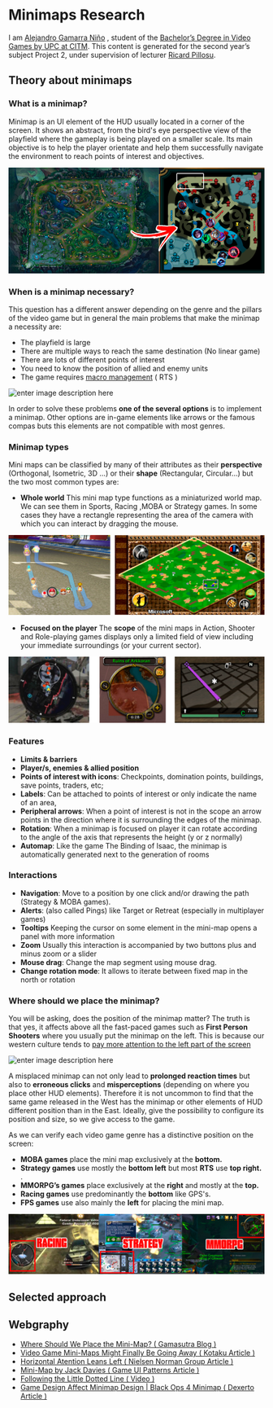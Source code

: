 # Minimaps Research 

I am [Alejandro Gamarra Niño](https://www.linkedin.com/in/alejandro-a-gamarra-ni%C3%B1o-568b6b171/) , student of the [Bachelor’s Degree in Video Games by UPC at CITM](https://www.citm.upc.edu/ing/estudis/graus-videojocs/). This content is generated for the second year’s subject Project 2, under supervision of lecturer [Ricard Pillosu](https://es.linkedin.com/in/ricardpillosu).

## Theory about minimaps

### What is a minimap?

Minimap is an UI element of the HUD usually located in a corner of the screen. It shows an abstract, from the bird's eye perspective view of the playfield where the gameplay is being played on a smaller scale. Its main objective is to help the player orientate and help them successfully navigate the environment to reach points of interest and objectives.

![enter image description here](https://raw.githubusercontent.com/alejandro61299/Minimaps_Personal_Research/master/docs/web_images/lol.png)

### When is a minimap necessary?

This question has a different answer depending on the genre and the pillars of the video game but in general the main problems that make the minimap a necessity are:

-  The playfield is large
-  There are multiple ways to reach the same destination (No linear game)
-  There are lots of different points of interest
-  You need to know the position of allied and enemy units
-  The game requires [macro management](https://gamemakers.com/micro-vs-macro-consolepc-vs-mobile-gaming/) ( RTS )

![enter image description here](https://raw.githubusercontent.com/alejandro61299/Minimaps_Personal_Research/master/docs/web_images/massive_enemies.png)

In order to solve these problems **one of the several options** is to implement a minimap. Other options are in-game elements like arrows or the famous compas buts this elements are not compatible with most genres.

### Minimap types 

Mini maps can be classified by many of their attributes as their **perspective** (Orthogonal, Isometric, 3D ...) or their **shape** (Rectangular, Circular...) but the two most common types are:

- **Whole world**
This mini map type functions as a miniaturized world map. We can see them in Sports, Racing ,MOBA or Strategy games. In some cases they have a rectangle representing the area of the camera with which you can interact by dragging the mouse.

![enter image description here](https://raw.githubusercontent.com/alejandro61299/Minimaps_Personal_Research/master/docs/web_images/world.png)

- **Focused on the player**
 The **scope** of the mini maps in Action, Shooter and Role-playing games displays only a limited field of view including your immediate surroundings (or your current sector).  

![enter image description here](https://raw.githubusercontent.com/alejandro61299/Minimaps_Personal_Research/master/docs/web_images/player.png)
 
 
### Features

- **Limits & barriers**
- **Player/s, enemies & allied position** 
- **Points of interest with icons**:  Checkpoints, domination points, buildings, save points, traders, etc;
- **Labels**: Can be attached to points of interest or only indicate the name of an area,
- **Peripheral arrows**: When a point of interest is not in the scope an arrow points in the direction where it is surrounding the edges of the minimap.
- **Rotation**:  When a minimap is focused on player it can rotate according to the angle of the axis that represents the height (y or z normally)
- **Automap**: Like the game The Binding of Isaac, the minimap is automatically generated next to the generation of rooms
 

### Interactions
-   **Navigation**: Move to a position by one click and/or drawing the path (Strategy & MOBA games).
-   **Alerts**:  (also called Pings) like Target or Retreat (especially in multiplayer games)
-   **Tooltips** Keeping the cursor on some element in the mini-map opens a panel with more information
-   **Zoom**  Usually this interaction is accompanied by two buttons plus and minus zoom or a slider
-   **Mouse drag**: Change the map  segment using mouse drag.
-   **Change rotation mode**: It allows to iterate between fixed map in the north or rotation



### Where should we place the minimap?

You will be asking, does the position of the minimap matter? The truth is that yes, it affects above all the fast-paced games such as **First Person Shooters** where you usually put the minimap on the left. This is because our western culture tends to [pay more attention to the left part of the screen](http://www.useit.com/alertbox/horizontal-attention.html)

![enter image description here](https://raw.githubusercontent.com/alejandro61299/Minimaps_Personal_Research/master/docs/web_images/black.gif)

A misplaced minimap can not only lead to **prolonged reaction times** but also to **erroneous clicks** and **misperceptions** (depending on where you place other HUD elements). Therefore it is not uncommon to find that the same game released in the West has the minimap or other elements of HUD different position than in the East. Ideally, give the possibility to configure its position and size, so we give access to the game.

As we can verify each video game  genre has a distinctive position on the screen:

-   **MOBA games**  place the mini map exclusively at the  **bottom.**
-   **Strategy games** use mostly the **bottom left** but most **RTS** use  **top right.**  .
-   **MMORPG’s games**  place exclusively at the  **right** and mostly at the **top.**
-   **Racing games**  use predominantly the  **bottom**  like GPS's.
-   **FPS games**  use also mainly the  **left** for placing the mini map.

![enter image description here](https://raw.githubusercontent.com/alejandro61299/Minimaps_Personal_Research/master/docs/web_images/positions.png)


## Selected approach

## Webgraphy

- [Where Should We Place the Mini-Map? ( Gamasutra Blog )](https://www.gamasutra.com/blogs/JacekSliwinski/20130121/185119/Where_should_we_place_the_mini_map.php)
- [Video Game Mini-Maps Might Finally Be Going Away ( Kotaku Article )](https://kotaku.com/video-game-mini-maps-might-finally-be-going-away-1820011897)
- [Horizontal Atention Leans Left ( Nielsen Norman Group Article ) ](http://www.useit.com/alertbox/horizontal-attention.html) 
- [Mini-Map by Jack Davies ( Game UI Patterns Article )](https://gameuipatterns.com/gameui/mini-map/)
- [Following the Little Dotted Line ( Video )](https://www.youtube.com/watch?v=FzOCkXsyIqo)
- [Game Design Affect Minimap Design | Black Ops 4 Minimap ( Dexerto Article ) ](https://www.dexerto.com/call-of-duty/treyarch-dev-reveals-why-there-is-no-vsat-blackbird-in-black-ops-4-mutilplayer-184986)
<!--stackedit_data:
eyJoaXN0b3J5IjpbLTQ4OTM1NTY2MywxNDUzMDY2NDYyLDEyNz
MxMTE3NTgsMTI4MjI2MTU4MiwtNzU0NzY3MDAxLDExNDkwMDI3
MTUsLTE3MjkxMjEyNDMsMTEyMTQ5NzE4LC05NDI2MDQ3NTUsLT
E3MTc2MTI3NTYsLTYzODc2ODExOSwtMzYxNjQ5NTQ3LC02OTM0
NTY4OTIsMTI3OTg0MTc3MCwtNDk3NTI3MjUzLC0xNzk5NDgzMD
E5LC0xOTM5NzEwMTYzLC0xNzU2MDU4NDU3LDM5NTE4MDIxNCwt
MTc1NjA1ODQ1N119
-->